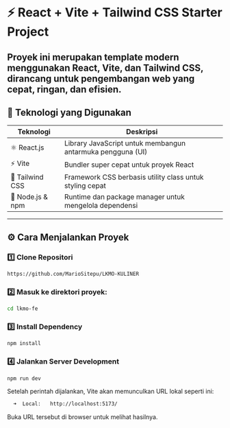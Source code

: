 # ⚡ React + Vite + Tailwind CSS Starter Project

Proyek ini merupakan template modern menggunakan **React**, **Vite**, dan **Tailwind CSS**, dirancang untuk pengembangan web yang cepat, ringan, dan efisien. 
---

## 🧩 Teknologi yang Digunakan

| Teknologi | Deskripsi |
|------------|------------|
| ⚛️ React.js | Library JavaScript untuk membangun antarmuka pengguna (UI) |
| ⚡ Vite | Bundler super cepat untuk proyek React |
| 🎨 Tailwind CSS | Framework CSS berbasis utility class untuk styling cepat |
| 🧠 Node.js & npm | Runtime dan package manager untuk mengelola dependensi |

---

## ⚙️ Cara Menjalankan Proyek

### 1️⃣ Clone Repositori
```bash
https://github.com/MarioSitepu/LKMO-KULINER
```

### 2️⃣ Masuk ke direktori proyek:
```bash
cd lkmo-fe
```

### 3️⃣ Install Dependency
```bash
npm install
```

### 4️⃣ Jalankan Server Development
```bash
npm run dev
```
Setelah perintah dijalankan, Vite akan memunculkan URL lokal seperti ini:
```bash
  ➜  Local:   http://localhost:5173/
```
Buka URL tersebut di browser untuk melihat hasilnya.
